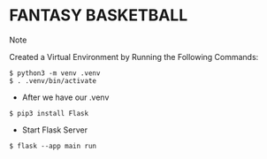 # FANTASY BASKETBALL


> [!NOTE]
> Created a Virtual Environment by Running the Following Commands:



 ``` 
$ python3 -m venv .venv
$ . .venv/bin/activate
 ```

- After we have our .venv

 ``` 
$ pip3 install Flask
 ```

- Start Flask Server

 ``` 
$ flask --app main run
 ```